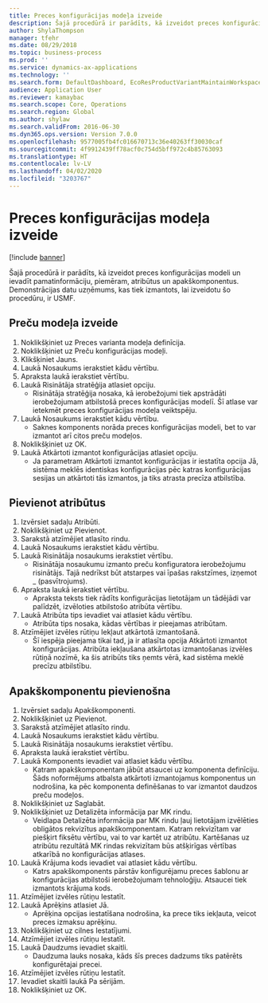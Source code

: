 ```yaml
---
title: Preces konfigurācijas modeļa izveide
description: Šajā procedūrā ir parādīts, kā izveidot preces konfigurācijas modeli un ievadīt pamatinformāciju, piemēram, atribūtus un apakškomponentus.
author: ShylaThompson
manager: tfehr
ms.date: 08/29/2018
ms.topic: business-process
ms.prod: ''
ms.service: dynamics-ax-applications
ms.technology: ''
ms.search.form: DefaultDashboard, EcoResProductVariantMaintainWorkspace, PCProductConfigurationModelListPage, PCCreateProductConfigurationModel, PCProductConfigurationModelDetails, PCBOMLineDetails
audience: Application User
ms.reviewer: kamaybac
ms.search.scope: Core, Operations
ms.search.region: Global
ms.author: shylaw
ms.search.validFrom: 2016-06-30
ms.dyn365.ops.version: Version 7.0.0
ms.openlocfilehash: 9577005fb4fc016670713c36e40263ff30030caf
ms.sourcegitcommit: 4f9912439ff78acf0c754d5bff972c4b85763093
ms.translationtype: HT
ms.contentlocale: lv-LV
ms.lasthandoff: 04/02/2020
ms.locfileid: "3203767"
---
```

# <a name="create-a-product-configuration-model"></a>Preces konfigurācijas modeļa izveide

[!include [banner](../../includes/banner.md)]

Šajā procedūrā ir parādīts, kā izveidot preces konfigurācijas modeli un ievadīt pamatinformāciju, piemēram, atribūtus un apakškomponentus. Demonstrācijas datu uzņēmums, kas tiek izmantots, lai izveidotu šo procedūru, ir USMF.


## <a name="create-a-product-model"></a>Preču modeļa izveide
1. Noklikšķiniet uz Preces varianta modeļa definīcija.
2. Noklikšķiniet uz Preču konfigurācijas modeļi.
3. Klikšķiniet Jauns.
4. Laukā Nosaukums ierakstiet kādu vērtību.
5. Apraksta laukā ierakstiet vērtību.
6. Laukā Risinātāja stratēģija atlasiet opciju.
    * Risinātāja stratēģija nosaka, kā ierobežojumi tiek apstrādāti ierobežojumam atbilstošā preces konfigurācijas modelī. Šī atlase var ietekmēt preces konfigurācijas modeļa veiktspēju.  
7. Laukā Nosaukums ierakstiet kādu vērtību.
    * Saknes komponents norāda preces konfigurācijas modeli, bet to var izmantot arī citos preču modeļos.  
8. Noklikšķiniet uz OK.
9. Laukā Atkārtoti izmantot konfigurācijas atlasiet opciju.
    * Ja parametram Atkārtoti izmantot konfigurācijas ir iestatīta opcija Jā, sistēma meklēs identiskas konfigurācijas pēc katras konfigurācijas sesijas un atkārtoti tās izmantos, ja tiks atrasta precīza atbilstība.  

## <a name="add-attributes"></a>Pievienot atribūtus
1. Izvērsiet sadaļu Atribūti.
2. Noklikšķiniet uz Pievienot.
3. Sarakstā atzīmējiet atlasīto rindu.
4. Laukā Nosaukums ierakstiet kādu vērtību.
5. Laukā Risinātāja nosaukums ierakstiet vērtību.
    * Risinātāja nosaukumu izmanto preču konfiguratora ierobežojumu risinātājs. Tajā nedrīkst būt atstarpes vai īpašas rakstzīmes, izņemot _ (pasvītrojums).  
6. Apraksta laukā ierakstiet vērtību.
    * Apraksta teksts tiek rādīts konfigurācijas lietotājam un tādējādi var palīdzēt, izvēloties atbilstošo atribūta vērtību.  
7. Laukā Atribūta tips ievadiet vai atlasiet kādu vērtību.
    * Atribūta tips nosaka, kādas vērtības ir pieejamas atribūtam.  
8. Atzīmējiet izvēles rūtiņu Iekļaut atkārtotā izmantošanā.
    * Šī iespēja pieejama tikai tad, ja ir atlasīta opcija Atkārtoti izmantot konfigurācijas. Atribūta iekļaušana atkārtotas izmantošanas izvēles rūtiņā nozīmē, ka šis atribūts tiks ņemts vērā, kad sistēma meklē precīzu atbilstību.  

## <a name="add-subcomponents"></a>Apakškomponentu pievienošna
1. Izvērsiet sadaļu Apakškomponenti.
2. Noklikšķiniet uz Pievienot.
3. Sarakstā atzīmējiet atlasīto rindu.
4. Laukā Nosaukums ierakstiet kādu vērtību.
5. Laukā Risinātāja nosaukums ierakstiet vērtību.
6. Apraksta laukā ierakstiet vērtību.
7. Laukā Komponents ievadiet vai atlasiet kādu vērtību.
    * Katram apakškomponentam jābūt atsaucei uz komponenta definīciju. Šāds noformējums atbalsta atkārtoti izmantojamus komponentus un nodrošina, ka pēc komponenta definēšanas to var izmantot daudzos preču modeļos.  
8. Noklikšķiniet uz Saglabāt.
9. Noklikšķiniet uz Detalizēta informācija par MK rindu.
    * Veidlapa Detalizēta informācija par MK rindu ļauj lietotājam izvēlēties obligātos rekvizītus apakškomponentam. Katram rekvizītam var piešķirt fiksētu vērtību, vai to var kartēt uz atribūtu. Kartēšanas uz atribūtu rezultātā MK rindas rekvizītam būs atšķirīgas vērtības atkarībā no konfigurācijas atlases.  
10. Laukā Krājuma kods ievadiet vai atlasiet kādu vērtību.
    * Katrs apakškomponents pārstāv konfigurējamu preces šablonu ar konfigurācijas atbilstoši ierobežojumam tehnoloģiju. Atsaucei tiek izmantots krājuma kods.  
11. Atzīmējiet izvēles rūtiņu Iestatīt.
12. Laukā Aprēķins atlasiet Jā.
    * Aprēķina opcijas iestatīšana nodrošina, ka prece tiks iekļauta, veicot preces izmaksu aprēķinu.  
13. Noklikšķiniet uz cilnes Iestatījumi.
14. Atzīmējiet izvēles rūtiņu Iestatīt.
15. Laukā Daudzums ievadiet skaitli.
    * Daudzuma lauks nosaka, kāds šīs preces dadzums tiks patērēts konfigurētajai precei.  
16. Atzīmējiet izvēles rūtiņu Iestatīt.
17. Ievadiet skaitli laukā Pa sērijām.
18. Noklikšķiniet uz OK.

